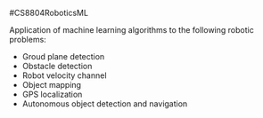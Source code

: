 #CS8804RoboticsML

Application of machine learning algorithms to the following robotic problems: 
- Groud plane detection
- Obstacle detection
- Robot velocity channel
- Object mapping
- GPS localization
- Autonomous object detection and navigation
